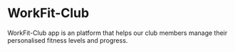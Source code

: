 # WorkFit-Club
WorkFit-Club app is an platform that helps our club members manage their personalised fitness levels and progress.